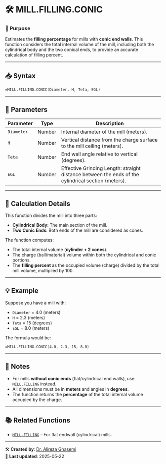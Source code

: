 # 🛠️ MILL.FILLING.CONIC

### 📏 **Purpose**  
Estimates the **filling percentage** for mills with **conic end walls**. This function considers the total internal volume of the mill, including both the cylindrical body and the two conical ends, to provide an accurate calculation of filling percent.

---

## 📥 **Syntax**

```excel
=MILL.FILLING.CONIC(Diameter, H, Teta, EGL)
```

---

## 🧾 **Parameters**

| Parameter    | Type   | Description                                                                 |
|--------------|--------|-----------------------------------------------------------------------------|
| `Diameter`   | Number | Internal diameter of the mill (meters).                                     |
| `H`          | Number | Vertical distance from the charge surface to the mill ceiling (meters).      |
| `Teta`       | Number | End wall angle relative to vertical (degrees).                              |
| `EGL`        | Number | Effective Grinding Length: straight distance between the ends of the cylindrical section (meters). |

---

## 🧮 **Calculation Details**

This function divides the mill into three parts:
- **Cylindrical Body**: The main section of the mill.
- **Two Conic Ends**: Both ends of the mill are considered as cones.

The function computes:
- The total internal volume (**cylinder + 2 cones**).
- The charge (ball/material) volume within both the cylindrical and conic portions.
- The **filling percent** as the occupied volume (charge) divided by the total mill volume, multiplied by 100.

---

## 💡 **Example**

Suppose you have a mill with:
- `Diameter` = 4.0 (meters)
- `H` = 2.3 (meters)
- `Teta` = 15 (degrees)
- `EGL` = 8.0 (meters)

The formula would be:

```excel
=MILL.FILLING.CONIC(4.0, 2.3, 15, 8.0)
```

---

## 📝 **Notes**

- For mills **without conic ends** (flat/cylindrical end walls), use [`MILL.FILLING`](./MillFilling.md) instead.
- All dimensions must be in **meters** and angles in **degrees**.
- The function returns the **percentage** of the total internal volume occupied by the charge.

---

## 📚 **Related Functions**

- [`MILL.FILLING`](./MillFilling.md) – For flat endwall (cylindrical) mills.

---

🛠️ **Created by**: [Dr. Alireza Ghasemi](https://github.com/Dr-Alireza-Ghasemi)  
📅 **Last updated**: 2025-05-22